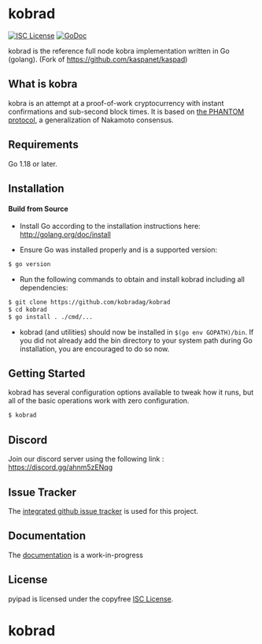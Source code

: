 kobrad
====

[![ISC License](http://img.shields.io/badge/license-ISC-blue.svg)](https://choosealicense.com/licenses/isc/)
[![GoDoc](https://img.shields.io/badge/godoc-reference-blue.svg)](http://godoc.org/github.com/Pyrinpyi/pyipad)

kobrad is the reference full node kobra implementation written in Go (golang).
(Fork of https://github.com/kaspanet/kaspad)

## What is kobra

kobra is an attempt at a proof-of-work cryptocurrency with instant confirmations and sub-second block times. It is based on [the PHANTOM protocol](https://eprint.iacr.org/2018/104.pdf), a generalization of Nakamoto consensus.

## Requirements

Go 1.18 or later.

## Installation

#### Build from Source

- Install Go according to the installation instructions here:
  http://golang.org/doc/install

- Ensure Go was installed properly and is a supported version:

```bash
$ go version
```

- Run the following commands to obtain and install kobrad including all dependencies:

```bash
$ git clone https://github.com/kobradag/kobrad
$ cd kobrad
$ go install . ./cmd/...
```

- kobrad (and utilities) should now be installed in `$(go env GOPATH)/bin`. If you did
  not already add the bin directory to your system path during Go installation,
  you are encouraged to do so now.


## Getting Started

kobrad has several configuration options available to tweak how it runs, but all
of the basic operations work with zero configuration.

```bash
$ kobrad
```

## Discord
Join our discord server using the following link : https://discord.gg/ahnm5zENqg

## Issue Tracker

The [integrated github issue tracker](https://github.com/kobradag/kobrad/issues)
is used for this project.

## Documentation

The [documentation](https://github.com/kobradag/docs) is a work-in-progress

## License

pyipad is licensed under the copyfree [ISC License](https://choosealicense.com/licenses/isc/).
# kobrad
 
